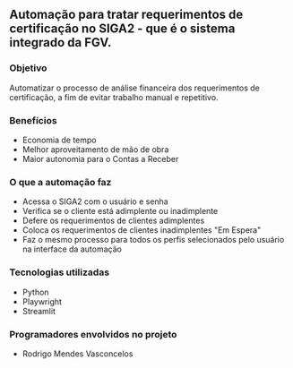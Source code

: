 ## Automação para tratar requerimentos de certificação no SIGA2 - que é o sistema integrado da FGV.

### Objetivo
Automatizar o processo de análise financeira dos requerimentos de certificação, a fim de evitar trabalho manual e repetitivo.

### Benefícios
- Economia de tempo
- Melhor aproveitamento de mão de obra
- Maior autonomia para o Contas a Receber

### O que a automação faz
- Acessa o SIGA2 com o usuário e senha
- Verifica se o cliente está adimplente ou inadimplente
- Defere os requerimentos de clientes adimplentes
- Coloca os requerimentos de clientes inadimplentes "Em Espera"
- Faz o mesmo processo para todos os perfis selecionados pelo usuário na interface da automação

### Tecnologias utilizadas
- Python
- Playwright
- Streamlit

### Programadores envolvidos no projeto
- Rodrigo Mendes Vasconcelos
